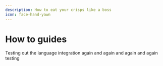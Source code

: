 ```yaml
---
description: How to eat your crisps like a boss
icon: face-hand-yawn
---
```


# How to guides

Testing out the language integration again and again and again and again testing
